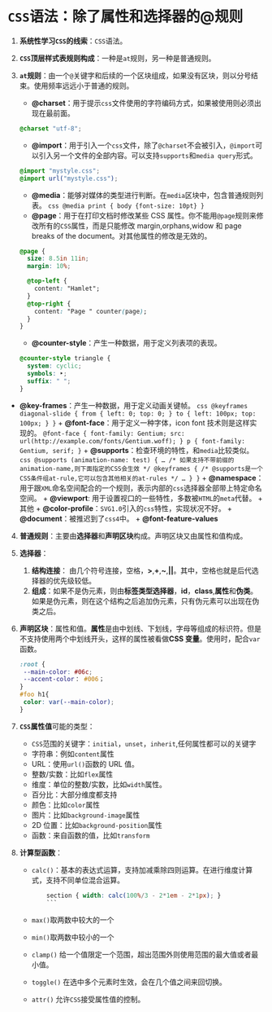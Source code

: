 # `CSS`语法：除了属性和选择器的@规则

1. **系统性学习`CSS`的线索**：`CSS`语法。
2. **`CSS`顶层样式表规则构成**：一种是`at`规则，另一种是普通规则。
3. **`at`规则**：由一个`@`关键字和后续的一个区块组成，如果没有区块，则以分号结束。使用频率远远小于普通的规则。

   - **@charset**：用于提示`css`文件使用的字符编码方式，如果被使用则必须出现在最前面。

   ```css
   @charset "utf-8";
   ```

   - **@import**：用于引入一个`css`文件，除了`@charset`不会被引入，`@import`可以引入另一个文件的全部内容。可以支持`supports`和`media query`形式。

   ```css
   @import "mystyle.css";
   @import url("mystyle.css");
   ```

   - **@media**：能够对媒体的类型进行判断。在`media`区块中，包含普通规则列表。
     `css @media print { body {font-size: 10pt} }`
   - **@page**：用于在打印文档时修改某些 CSS 属性。你不能用`@page`规则来修改所有的`CSS`属性，而是只能修改 margin,orphans,widow 和 page breaks of the document。对其他属性的修改是无效的。

   ```css
   @page {
     size: 8.5in 11in;
     margin: 10%;

     @top-left {
       content: "Hamlet";
     }
     @top-right {
       content: "Page " counter(page);
     }
   }
   ```

   - **@counter-style**：产生一种数据，用于定义列表项的表现。

   ```css
   @counter-style triangle {
     system: cyclic;
     symbols: ‣;
     suffix: " ";
   }
   ```

- **@key-frames**：产生一种数据，用于定义动画关键帧。
  `css @keyframes diagonal-slide { from { left: 0; top: 0; } to { left: 100px; top: 100px; } }` + **@font-face**：用于定义一种字体，icon font 技术则是这样实现的。
  `@font-face { font-family: Gentium; src: url(http://example.com/fonts/Gentium.woff); } p { font-family: Gentium, serif; }` + **@supports**：检查环境的特性，和`media`比较类似。
  `css @supports (animation-name: test) { … /* 如果支持不带前缀的animation-name,则下面指定的CSS会生效 */ @keyframes { /* @supports是一个CSS条件组at-rule,它可以包含其他相关的at-rules */ … } }` + **@namespace**：用于跟`XML`命名空间配合的一个规则，表示内部的`css`选择器全部带上特定命名空间。 + **@viewport**: 用于设置视口的一些特性，多数被`HTML`的`meta`代替。 + 其他 + **@color-profile**：`SVG1.0`引入的`css`特性，实现状况不好。 + **@document**：被推迟到了`css4`中。 + **@font-feature-values**

4. **普通规则**：主要由**选择器**和**声明区块**构成。声明区块又由属性和值构成。
5. **选择器**：
   1. **结构连接**： 由几个符号连接，空格，**>**,**+**,**~**,**||**。其中，空格也就是后代选择器的优先级较低。
   2. **组成**：如果不是伪元素，则由**标签类型选择器**，**id**，**class**,**属性**和**伪类**。如果是伪元素，则在这个结构之后追加伪元素，只有伪元素可以出现在伪类之后。
6. **声明区块**：属性和值。**属性**是由中划线、下划线，字母等组成的标识符。但是不支持使用两个中划线开头，这样的属性被看做**CSS 变量**。使用时，配合`var`函数。

   ```css
   :root {
   	--main-color: #06c;
   	--accent-color： #006；
   }
   #foo h1{
   	color: var(--main-color);
   }
   ```

7. **`CSS`属性值**可能的类型：
   - `CSS`范围的关键字：`initial`，`unset`，`inherit`,任何属性都可以的关键字
   - 字符串：例如`content`属性
   - URL：使用`url()`函数的 URL 值。
   - 整数/实数：比如`flex`属性
   - 维度：单位的整数/实数，比如`width`属性。
   - 百分比：大部分维度都支持
   - 颜色：比如`color`属性
   - 图片：比如`background-image`属性
   - 2D 位置：比如`background-position`属性
   - 函数：来自函数的值，比如`transform`
8. **计算型函数**：
   - `calc()`：基本的表达式运算，支持加减乘除四则运算。在进行维度计算式，支持不同单位混合运算。

     ```css
		 section { width: calc(100%/3 - 2*1em - 2*1px); }
		 ```

   - `max()`取两数中较大的一个
   - `min()`取两数中较小的一个
   - `clamp()` 给一个值限定一个范围，超出范围外则使用范围的最大值或者最小值。
   - `toggle()` 在选中多个元素时生效，会在几个值之间来回切换。
   - `attr()` 允许`CSS`接受属性值的控制。
